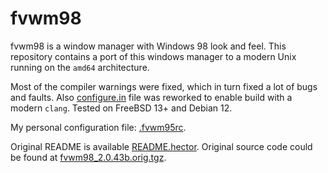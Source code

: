 # fvwm98

fvwm98 is a window manager with Windows 98 look and feel. This repository contains a port of this windows manager to a modern Unix running on the `amd64` architecture.

Most of the compiler warnings were fixed, which in turn fixed a lot of bugs and faults. Also [configure.in](configure.in) file was reworked to enable build with a modern `clang`. Tested on FreeBSD 13+ and Debian 12.

My personal configuration file: [.fvwm95rc](sample.fvwmrc/anton2920.fvwm95rc).

Original README is available [README.hector](README.hector). Original source code could be found at [fvwm98_2.0.43b.orig.tgz](https://downloads.sourceforge.net/project/fvwm95/fvwm98/2.0.43b/fvwm98_2.0.43b.orig.tgz).
